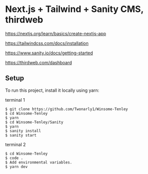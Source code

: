 # Next.js + Tailwind + Sanity CMS, thirdweb

https://nextjs.org/learn/basics/create-nextjs-app

https://tailwindcss.com/docs/installation

https://www.sanity.io/docs/getting-started

https://thirdweb.com/dashboard


## Setup
To run this project, install it locally using yarn:

terminal 1

```
$ git clone https://github.com/Twonarly1/Winsome-Tenley
$ cd Winsome-Tenley
$ yarn
$ cd Winsome-Tenley/Sanity
$ yarn
$ sanity install
$ sanity start
```
terminal 2

```
$ cd Winsome-Tenley
$ code .
$ Add environmental variables.
$ yarn dev
```

